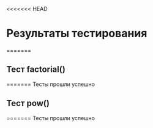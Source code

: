<<<<<<< HEAD
# Результаты тестирования
=======
## Тест factorial()
=======
Тесты прошли успешно

## Тест  pow()
=======
Тесты прошли успешно


